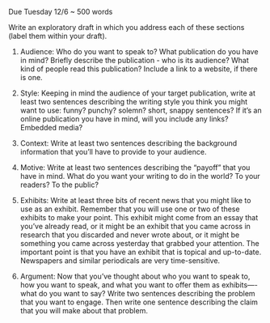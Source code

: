 Due Tuesday 12/6
~ 500 words

Write an exploratory draft in which you address each of these sections (label them within your draft).

1. Audience: Who do you want to speak to? What publication do you have in mind? Briefly describe the publication - who is its audience? What kind of people read this publication? Include a link to a website, if there is one.  

2. Style: Keeping in mind the audience of your target publication, write at least two sentences describing the writing style you think you might want to use: funny? punchy? solemn? short, snappy sentences? If it’s an online publication you have in mind, will you include any links? Embedded media?

3. Context: Write at least two sentences describing the background information that you’ll have to provide to your audience.

4. Motive: Write at least two sentences describing the “payoff” that you have in mind. What do you want your writing to do in the world? To your readers? To the public?

5. Exhibits: Write at least three bits of recent news that you might like to use as an exhibit. Remember that you will use one or two of these exhibits to make your point. This exhibit might come from an essay that you’ve already read, or it might be an exhibit that you came across in research that you discarded and never wrote about, or it might be something you came across yesterday that grabbed your attention. The important point is that you have an exhibit that is topical and up-to-date. Newspapers and similar periodicals are very time-sensitive.

6. Argument: Now that you’ve thought about who you want to speak to, how you want to speak, and what you want to offer them as exhibits—-what do you want to say? Write two sentences describing the problem that you want to engage. Then write one sentence describing the claim that you will make about that problem. 
